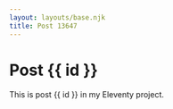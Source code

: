 ```yaml
---
layout: layouts/base.njk
title: Post 13647
---
```


# Post {{ id }}

This is post {{ id }} in my Eleventy project.
